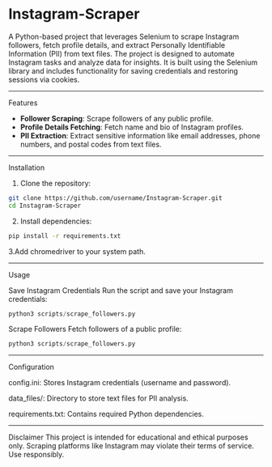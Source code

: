 # Instagram-Scraper

A Python-based project that leverages Selenium to scrape Instagram followers, fetch profile details, and extract Personally Identifiable Information (PII) from text files. The project is designed to automate Instagram tasks and analyze data for insights. It is built using the Selenium library and includes functionality for saving credentials and restoring sessions via cookies.

---

Features

- **Follower Scraping**: Scrape followers of any public profile.
- **Profile Details Fetching**: Fetch name and bio of Instagram profiles.
- **PII Extraction**: Extract sensitive information like email addresses, phone numbers, and postal codes from text files.

---

Installation

1. Clone the repository:

```bash
git clone https://github.com/username/Instagram-Scraper.git
cd Instagram-Scraper
```

2. Install dependencies:

```bash
pip install -r requirements.txt
```

3.Add chromedriver to your system path.

---

Usage

Save Instagram Credentials
Run the script and save your Instagram credentials:

```python
python3 scripts/scrape_followers.py
```

Scrape Followers
Fetch followers of a public profile:

```python
python3 scripts/scrape_followers.py
```

---

Configuration

config.ini: Stores Instagram credentials (username and password).

data_files/: Directory to store text files for PII analysis.

requirements.txt: Contains required Python dependencies.

---

Disclaimer
This project is intended for educational and ethical purposes only. Scraping platforms like Instagram may violate their terms of service. Use responsibly.
